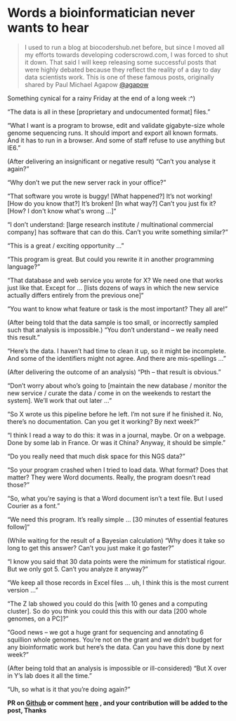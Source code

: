 # Words a bioinformatician never wants to hear

> I used to run a blog at biocodershub.net before, but since I moved all my efforts towards developing coderscrowd.com, I was forced to shut it down. That said I will keep releasing some successful posts that were highly debated because they reflect the reality of a day to day data scientists work. This is one of these famous posts, originally shared by Paul Michael Agapow [@agapow](https://twitter.com/agapow)


Something cynical for a rainy Friday at the end of a long week :^)

“The data is all in these [proprietary and undocumented format] files.”

“What I want is a program to browse, edit and validate gigabyte-size whole genome sequencing runs. It should import and export all known formats. And it has to run in a browser. And some of staff refuse to use anything but IE6.”

(After delivering an insignificant or negative result) “Can’t you analyse it again?”

“Why don’t we put the new server rack in your office?”

“That software you wrote is buggy! [What happened?] It’s not working! [How do you know that?] It’s broken! [In what way?] Can’t you just fix it? [How? I don't know what's wrong ...]“

“I don’t understand: [large research institute / multinational commercial company] has software that can do this. Can’t you write something similar?”

“This is a great / exciting opportunity …”

“This program is great. But could you rewrite it in another programming language?”

“That database and web service you wrote for X? We need one that works just like that. Except for … [lists dozens of ways in which the new service actually differs entirely from the previous one]“

“You want to know what feature or task is the most important? They all are!”

(After being told that the data sample is too small, or incorrectly sampled such that analysis is impossible.) “You don’t understand – we really need this result.”

“Here’s the data. I haven’t had time to clean it up, so it might be incomplete. And some of the identifiers might not agree. And there are mis-spellings …”

(After delivering the outcome of an analysis) “Pth – that result is obvious.”

“Don’t worry about who’s going to [maintain the new database / monitor the new service / curate the data / come in on the weekends to restart the system]. We’ll work that out later …”

“So X wrote us this pipeline before he left. I’m not sure if he finished it. No, there’s no documentation. Can you get it working? By next week?”

“I think I read a way to do this: it was in a journal, maybe. Or on a webpage. Done by some lab in France. Or was it China? Anyway, it should be simple.”

“Do you really need that much disk space for this NGS data?”

“So your program crashed when I tried to load data. What format? Does that matter? They were Word documents. Really, the program doesn’t read those?”

“So, what you’re saying is that a Word document isn’t a text file. But I used Courier as a font.”

“We need this program. It’s really simple … [30 minutes of essential features follow]“

(While waiting for the result of a Bayesian calculation) “Why does it take so long to get this answer? Can’t you just make it go faster?”

“I know you said that 30 data points were the minimum for statistical rigour. But we only got 5. Can’t you analyze it anyway?”

“We keep all those records in Excel files … uh, I think this is the most current version …”

“The Z lab showed you could do this [with 10 genes and a computing cluster]. So do you think you could this this with our data [200 whole genomes, on a PC]?”

“Good news – we got a huge grant for sequencing and annotating 6 squillion whole genomes. You’re not on the grant and we didn’t budget for any bioinformatic work but here’s the data. Can you have this done by next week?”

(After being told that an analysis is impossible or ill-considered) “But X over in Y’s lab does it all the time.”

“Uh, so what is it that you’re doing again?”

**PR on [Github](https://github.com/radaniba/CodersCrowd-Thoughts/blob/master/Words_a_Bioinformatician_never_wants_to_hear.md) or comment [here](http://blog.coderscrowd.com/words-a-bioinformatician-never-wants-to-hear/)  , and your contribution will be added to the post, Thanks**

